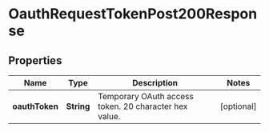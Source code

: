 

# OauthRequestTokenPost200Response


## Properties

| Name | Type | Description | Notes |
|------------ | ------------- | ------------- | -------------|
|**oauthToken** | **String** | Temporary OAuth access token. 20 character hex value. |  [optional] |



